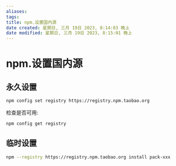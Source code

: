 ```yaml
---
aliases: 
tags: 
title: npm.设置国内源
date created: 星期日, 三月 19日 2023, 8:14:03 晚上
date modified: 星期日, 三月 19日 2023, 8:15:01 晚上
---
```


# npm.设置国内源

## 永久设置

```bash
npm config set registry https://registry.npm.taobao.org
```

检查是否可用:

```bash
npm config get registry
```

## 临时设置

```bash
npm --registry https://registry.npm.taobao.org install pack-xxx
```

